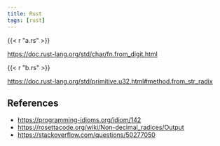 ```yaml
---
title: Rust
tags: [rust]
---
```


{{< r "a.rs" >}}

<https://doc.rust-lang.org/std/char/fn.from_digit.html>

{{< r "b.rs" >}}

<https://doc.rust-lang.org/std/primitive.u32.html#method.from_str_radix>

## References

- <https://programming-idioms.org/idiom/142>
- <https://rosettacode.org/wiki/Non-decimal_radices/Output>
- <https://stackoverflow.com/questions/50277050>
